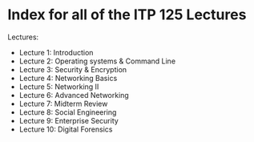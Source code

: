 # Index for all of the ITP 125 Lectures 

Lectures:

* Lecture 1: Introduction
* Lecture 2: Operating systems & Command Line
* Lecture 3: Security & Encryption
* Lecture 4: Networking Basics
* Lecture 5: Networking II
* Lecture 6: Advanced Networking
* Lecture 7: Midterm Review 
* Lecture 8: Social Engineering 
* Lecture 9: Enterprise Security 
* Lecture 10: Digital Forensics 
